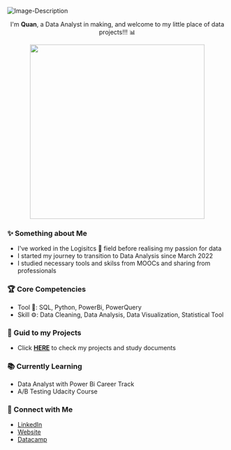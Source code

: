 ![Image-Description](https://i.pinimg.com/originals/92/a4/6b/92a46b0686ee6bd468c57364d1128bfc.gif)

<p align = "center">
  I'm <b>Quan</b>, a Data Analyst in making, and welcome to my little place of data projects!!! 📊
</p>
<p align = "center">
  <img width="400px" src="https://user-images.githubusercontent.com/38496364/166451210-7962470e-e30c-4146-b20e-7a92d8cf73ae.gif" />
</p>


### ✨ Something about Me

* I've worked in the Logisitcs 🚚 field before realising my passion for data
* I started my journey to transition to Data Analysis since March 2022
* I studied necessary tools and skilss from MOOCs and sharing from professionals

### 🏆 Core Competencies

* Tool 🔧: SQL, Python, PowerBi, PowerQuery
* Skill ⚙: Data Cleaning, Data Analysis, Data Visualization, Statistical Tool

### 🎨 Guid to my Projects
* Click **[HERE](https://github.com/nguyennhatquan/Project-Guide)** to check my projects and study documents


### 📚 Currently Learning
* Data Analyst with Power Bi Career Track
* A/B Testing Udacity Course

### 🤝 Connect with Me
- [LinkedIn](https://www.linkedin.com/in/nguyennhatquan/)
- [Website](https://tiny.cc/nguyennhatquan)
- [Datacamp](https://www.datacamp.com/profile/nguyennhatquan)

<!--
**nguyennhatquan/nguyennhatquan** is a ✨ _special_ ✨ repository because its `README.md` (this file) appears on your GitHub profile.

Here are some ideas to get you started:

- 🔭 I’m currently working on ...
- 🌱 I’m currently learning ...
- 👯 I’m looking to collaborate on ...
- 🤔 I’m looking for help with ...
- 💬 Ask me about ...
- 📫 How to reach me: ...
- 😄 Pronouns: ...
- ⚡ Fun fact: ...
-->
